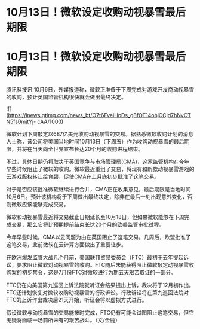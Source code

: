 # 10月13日！微软设定收购动视暴雪最后期限

# 10月13日！微软设定收购动视暴雪最后期限

腾讯科技讯 10月6日，外媒报道称，微软正准备于下周完成对游戏开发商动视暴雪的收购，预计英国监管机构很快就会做出最终决定。

![](https://inews.gtimg.com/news_bt/O7t6FveiHpDs_g8fOT14ohjCCjd7hNyOTN5fs0mjtYj-
cAA/1000)

微软计划下周敲定以687亿美元收购动视暴雪的交易。据熟悉微软收购计划的消息人士称，该公司将美国当地时间10月13日（下周五）作为收购动视暴雪的最后期限，并将在当天向全世界宣布长达20个月的收购进程结束。

不过，具体日期仍将取决于英国竞争与市场管理局(CMA)，这家监管机构在今年早些时候阻止了微软的收购。微软最近重组了交易，将现有和新款动视暴雪游戏的云游戏版权转让给育碧，促使CMA在上月底初步批准了这笔交易。

对于是否应该批准微软继续进行合并，CMA正在收集意见，最后期限是当地时间10月6日。预计该机构将于下周做出最终决定，除非在最后一刻出现意外变化，否则微软应该能够完成交易。

微软和动视暴雪最近将交易截止日期延长至10月18日，但如果微软能够在下周完成交易，那么它将比预期提前结束长达20个月的欧美监管审批过程。

今年早些时候，CMA以云问题为由在英国阻止了这笔交易。几周后，欧盟批准了这笔交易，此前微软在云计算方面做出了重要让步。

在欧洲爆发监管大战几个月前，美国联邦贸易委员会（FTC）最初于去年提起诉讼，要求阻止微软对动视暴雪的收购。FTC随后未能获得阻止微软敲定动视暴雪收购案的初步禁令，这是7月份FTC对微软进行为期五天艰苦取证的一部分。

FTC仍在向美国第九巡回上诉法院就听证会结果提出上诉，裁决将于12月初作出。FTC还计划恢复对微软收购动视暴雪的行政诉讼。行政诉讼将在第九巡回法院对FTC的上诉作出裁决后21天开始，听证会将以虚拟方式进行。

假设微软与动视暴雪的交易能按时完成，FTC仍有可能会试图阻止这笔交易，但它无疑将面临一场前所未有的艰苦战斗。（文/金鹿）

